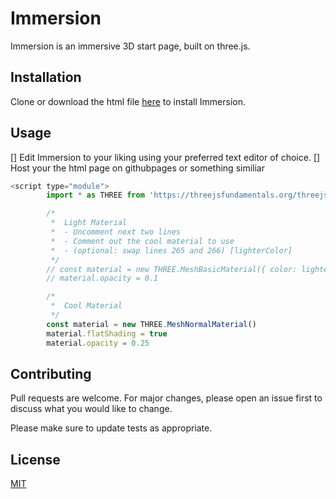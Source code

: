 # Immersion

Immersion is an immersive 3D start page, built on three.js.

## Installation

Clone or download the html file [here](https://github.com/travistrotto/Immersion/archive/refs/heads/main.zip) to install Immersion.

## Usage

[] Edit Immersion to your liking using your preferred text editor of choice.
[] Host your the html page on githubpages or something similiar

```javaScript
<script type="module">
        import * as THREE from 'https://threejsfundamentals.org/threejs/resources/threejs/r132/build/three.module.js';

        /*  
         *  Light Material
         *  - Uncomment next two lines
         *  - Comment out the cool material to use
         *  - (optional: swap lines 265 and 266) [lighterColor]
         */
        // const material = new THREE.MeshBasicMaterial({ color: lighterColor })
        // material.opacity = 0.1

        /*  
         *  Cool Material
         */
        const material = new THREE.MeshNormalMaterial()
        material.flatShading = true
        material.opacity = 0.25

```

## Contributing

Pull requests are welcome. For major changes, please open an issue first
to discuss what you would like to change.

Please make sure to update tests as appropriate.

## License

[MIT](https://choosealicense.com/licenses/mit/)